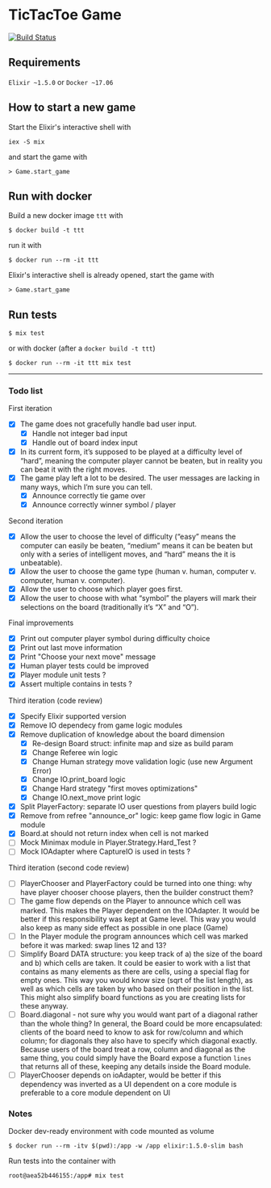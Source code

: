 # TicTacToe Game

[![Build Status](https://travis-ci.org/danielemegna/TicTacToeKata.svg?branch=master)](https://travis-ci.org/danielemegna/TicTacToeKata)

## Requirements

`Elixir ~1.5.0`
or
`Docker ~17.06`

## How to start a new game

Start the Elixir's interactive shell with
```
iex -S mix
```
and start the game with
```
> Game.start_game
```

## Run with docker

Build a new docker image `ttt` with
```
$ docker build -t ttt
```
run it with
```
$ docker run --rm -it ttt
```
Elixir's interactive shell is already opened,
start the game with
```
> Game.start_game
```

## Run tests

```
$ mix test
```
or with docker (after a `docker build -t ttt`)
```
$ docker run --rm -it ttt mix test
```

_________

### Todo list

First iteration
- [x] The game does not gracefully handle bad user input.
  - [x] Handle not integer bad input
  - [x] Handle out of board index input
- [x] In its current form, it’s supposed to be played at a difficulty level of “hard”, meaning the computer player cannot be beaten, but in reality you can beat it with the right moves.
- [x] The game play left a lot to be desired. The user messages are lacking in many ways, which I’m sure you can tell.
  - [x] Announce correctly tie game over
  - [x] Announce correctly winner symbol / player

Second iteration
- [x] Allow the user to choose the level of difficulty (“easy” means the computer can easily be beaten, “medium” means it can be beaten but only with a series of intelligent moves, and “hard” means the it is unbeatable).
- [x] Allow the user to choose the game type (human v. human, computer v. computer, human v. computer).
- [x] Allow the user to choose which player goes first.
- [x] Allow the user to choose with what “symbol” the players will mark their selections on the board (traditionally it’s “X” and “O”).

Final improvements
- [x] Print out computer player symbol during difficulty choice
- [x] Print out last move information
- [x] Print "Choose your next move" message
- [x] Human player tests could be improved
- [x] Player module unit tests ?
- [x] Assert multiple contains in tests ?

Third iteration (code review)
- [x] Specify Elixir supported version
- [x] Remove IO dependecy from game logic modules
- [x] Remove duplication of knowledge about the board dimension
  - [x] Re-design Board struct: infinite map and size as build param
  - [x] Change Referee win logic
  - [x] Change Human strategy move validation logic (use new Argument Error)
  - [x] Change IO.print_board logic
  - [x] Change Hard strategy "first moves optimizations"
  - [x] Change IO.next_move print logic
- [x] Split PlayerFactory: separate IO user questions from players build logic
- [x] Remove from refree "announce_or" logic: keep game flow logic in Game module
- [x] Board.at should not return index when cell is not marked
- [ ] Mock Minimax module in Player.Strategy.Hard_Test ?
- [ ] Mock IOAdapter where CaptureIO is used in tests ?

Third iteration (second code review)
- [ ] PlayerChooser and PlayerFactory could be turned into one thing: why have player chooser choose players, then the builder construct them?
- [ ] The game flow depends on the Player to announce which cell was marked. This makes the Player dependent on the IOAdapter. It would be better if this responsibility was kept at Game level. This way you would also keep as many side effect as possible in one place (Game)
- [ ] In the Player module the program announces which cell was marked before it was marked: swap lines 12 and 13?
- [ ] Simplify Board DATA structure: you keep track of a) the size of the board and b) which cells are taken. It could be easier to work with a list that contains as many elements as there are cells, using a special flag for empty ones. This way you would know size (sqrt of the list length), as well as which cells are taken by who based on their position in the list. This might also simplify board functions as you are creating lists for these anyway.
- [ ] Board.diagonal - not sure why you would want part of a diagonal rather than the whole thing? In general, the Board could be more encapsulated: clients of the board need to know to ask for row/column and which column; for diagonals they also have to specify which diagonal exactly. Because users of the board treat a row, column and diagonal as the same thing, you could simply have the Board expose a function `lines` that returns all of these, keeping any details inside the Board module.
- [ ] PlayerChooser depends on ioAdapter, would be better if this dependency was inverted as a UI dependent on a core module is preferable to a core module dependent on UI

### Notes

Docker dev-ready environment with code mounted as volume
```
$ docker run --rm -itv $(pwd):/app -w /app elixir:1.5.0-slim bash
```

Run tests into the container with
```
root@aea52b446155:/app# mix test
```
